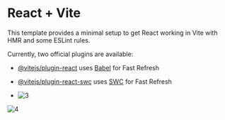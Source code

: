 # React + Vite

This template provides a minimal setup to get React working in Vite with HMR and some ESLint rules.

Currently, two official plugins are available:

- [@vitejs/plugin-react](https://github.com/vitejs/vite-plugin-react/blob/main/packages/plugin-react/README.md) uses [Babel](https://babeljs.io/) for Fast Refresh
- [@vitejs/plugin-react-swc](https://github.com/vitejs/vite-plugin-react-swc) uses [SWC](https://swc.rs/) for Fast Refresh

- ![3](https://github.com/user-attachments/assets/8c18ff39-c133-4fb2-ab63-0908c6bd5136)

![4](https://github.com/user-attachments/assets/233517f6-7ba0-4c3d-b2d5-03d3eef6536f)
